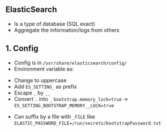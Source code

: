 ## ElasticSearch

- Is a type of database (SQL exact)
- Aggregate the information/logs from others

## 1. Config

- Config is in `/usr/share/elasticsearch/config/`
- Environment variable as:

* Change to uppercase
* Add `ES_SETTING_` as prefix
* Escape `_` by `__`
* Convert `.` into `_`
  `bootstrap.memory_lock=true` -> `ES_SETTING_BOOTSTRAP_MEMORY__LOCK=true`

- Can suffix by a file with `_FILE` like `ELASTIC_PASSWORD_FILE=/run/secrets/bootstrapPassword.txt`
